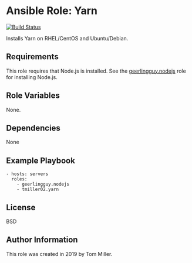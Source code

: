 Ansible Role: Yarn
=========

[![Build Status](https://travis-ci.org/tmiller02/ansible-role-yarn.svg?branch=master)](https://travis-ci.org/tmiller02/ansible-role-yarn)

Installs Yarn on RHEL/CentOS and Ubuntu/Debian.

Requirements
------------

This role requires that Node.js is installed. See the
[geerlingguy.nodejs](https://github.com/geerlingguy/ansible-role-nodejs) role for
installing Node.js.

Role Variables
--------------

None.

Dependencies
------------

None

Example Playbook
----------------

    - hosts: servers
      roles:
        - geerlingguy.nodejs 
        - tmiller02.yarn

License
-------

BSD

Author Information
------------------

This role was created in 2019 by Tom Miller.